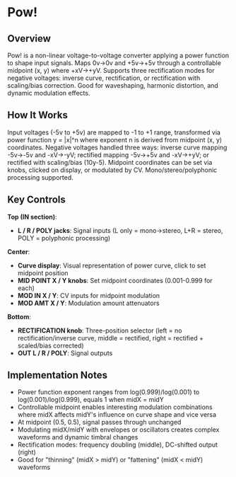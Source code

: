 # Pow!

## Overview
Pow! is a non-linear voltage-to-voltage converter applying a power function to shape input signals. Maps 0v→0v and +5v→+5v through a controllable midpoint (x, y) where +xV→+yV. Supports three rectification modes for negative voltages: inverse curve, rectification, or rectification with scaling/bias correction. Good for waveshaping, harmonic distortion, and dynamic modulation effects.

## How It Works
Input voltages (-5v to +5v) are mapped to -1 to +1 range, transformed via power function y = |x|^n where exponent n is derived from midpoint (x, y) coordinates. Negative voltages handled three ways: inverse curve mapping -5v→-5v and -xV→-yV; rectified mapping -5v→+5v and -xV→+yV; or rectified with scaling/bias (10y-5). Midpoint coordinates can be set via knobs, clicked on display, or modulated by CV. Mono/stereo/polyphonic processing supported.

## Key Controls
**Top (IN section)**:
- **L / R / POLY jacks**: Signal inputs (L only = mono→stereo, L+R = stereo, POLY = polyphonic processing)

**Center**:
- **Curve display**: Visual representation of power curve, click to set midpoint position
- **MID POINT X / Y knobs**: Set midpoint coordinates (0.001-0.999 for each)
- **MOD IN X / Y**: CV inputs for midpoint modulation
- **MOD AMT X / Y**: Modulation amount attenuators

**Bottom**:
- **RECTIFICATION knob**: Three-position selector (left = no rectification/inverse curve, middle = rectified, right = rectified + scaled/bias corrected)
- **OUT L / R / POLY**: Signal outputs

## Implementation Notes
- Power function exponent ranges from log(0.999)/log(0.001) to log(0.001)/log(0.999), equals 1 when midX = midY
- Controllable midpoint enables interesting modulation combinations where midX affects midY's influence on curve shape and vice versa
- At midpoint (0.5, 0.5), signal passes through unchanged
- Modulating midX/midY with envelopes or oscillators creates complex waveforms and dynamic timbral changes
- Rectification modes: frequency doubling (middle), DC-shifted output (right)
- Good for "thinning" (midX > midY) or "fattening" (midX < midY) waveforms
